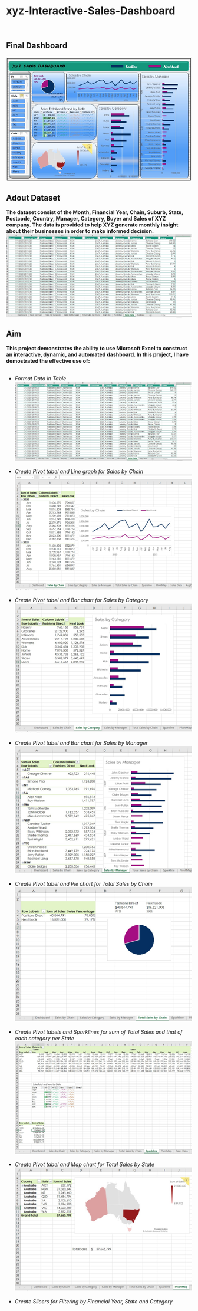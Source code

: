 <h1>xyz-Interactive-Sales-Dashboard</h1> </br>
<h2> Final Dashboard</h2>
<img src="https://github.com/Ahmednas211/xyz-Interactive-Sales-Dashboard/blob/main/dashboard.jpg?raw=true">
<h2> Adout Dataset</h2>
<b>
The dataset consist of the Month, Financial Year, Chain, Suburb, State, Postcode, Country, Manager, Category, Buyer and Sales of XYZ company. The data is provided to help XYZ generate monthly insight about their businesses in order to make informed decision.
<img src="https://github.com/Ahmednas211/xyz-Interactive-Sales-Dashboard/blob/main/dataset.jpg?raw=true">
</b>
<h2>Aim</h2>
<b>This project demonstrates the ability to use Microsoft Excel to construct an interactive, dynamic, and automated dashboard. In this project, I have demostrated the effective use of:</b> </br>
<ul> <i>
  </br>
  <li>Format Data in Table</li>
  <img src="https://raw.githubusercontent.com/Ahmednas211/xyz-Interactive-Sales-Dashboard/main/dataset.jpg">
  </br>
  </br>
  <li>Create Pivot tabel and Line graph for Sales by Chain</li>
  <img src="https://github.com/Ahmednas211/xyz-Interactive-Sales-Dashboard/blob/main/sales%20by%20chain.jpg?raw=true">
  </br>
  </br>
  <li>Create Pivot tabel and Bar chart for Sales by Category</li>
  <img src="https://github.com/Ahmednas211/xyz-Interactive-Sales-Dashboard/blob/main/sales%20by%20category.jpg?raw=true">
  </br>
  </br>
  <li>Create Pivot tabel and Bar chart for Sales by Manager</li>
  <img src="https://github.com/Ahmednas211/xyz-Interactive-Sales-Dashboard/blob/main/Sales%20by%20manager.jpg?raw=true">
  </br>
  </br>
  <li>Create Pivot tabel and Pie chart for Total Sales by Chain</li>
  <img src="https://github.com/Ahmednas211/xyz-Interactive-Sales-Dashboard/blob/main/Tottal%20sales%20by%20chain.jpg?raw=true">
  </br>
  </br>
  <li>Create Pivot tabels and Sparklines for sum of Total Sales and that of each category per State</li>
  <img src="https://github.com/Ahmednas211/xyz-Interactive-Sales-Dashboard/blob/main/sparkline.jpg?raw=true">
  </br>
  </br>
  <li>Create Pivot tabel and Map chart for Total Sales by State</li>
  <img src="https://github.com/Ahmednas211/xyz-Interactive-Sales-Dashboard/blob/main/PivotMap.jpg?raw=true">
  </br>
  </br>
  <li>Create Slicers for Filtering by Financial Year, State and Category</li>
  </i> </ul>
  
</b> </br>


